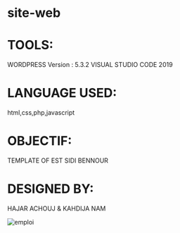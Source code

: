 # site-web
# TOOLS:
WORDPRESS Version : 5.3.2
VISUAL STUDIO CODE 2019
# LANGUAGE USED:
html,css,php,javascript
# OBJECTIF:
TEMPLATE OF EST SIDI BENNOUR
# DESIGNED BY:
HAJAR ACHOUJ & KAHDIJA NAM



![emploi](https://user-images.githubusercontent.com/59529119/77862310-871ca280-7212-11ea-9246-b418be40ce63.jpeg)
